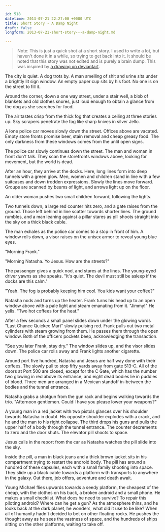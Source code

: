 ```yaml
---

id: 518
datetime: 2013-07-21 22:27:00 +0000 UTC
title: Short Story - A Damp Night
draft: false
longform: 2013-07-21-short-story---a-damp-night.md

---
```


> Note: This is just a quick shot at a short story. I used to write a lot, but haven't done it in a while, so trying to get back into it. It should be noted that this story was not edited and is purely a brain dump. This was inspired by [a drawing on deviantart](http://gg-arts.deviantart.com/art/Section-C-383304926).

The city is quiet. A dog trots by. A man smelling of shit and urine sits under a brightly lit sign window. An empty paper cup sits by his foot. No one is on the street to fill it.

Around the corner, down a one way street, under a stair well, a blob of blankets and old clothes snores, just loud enough to obtain a glance from the dog as she searches for food.

The air tastes crisp from the thick fog that creates a ceiling at three stories up. Sky scrapers penetrate the fog like sharp knives in silver Jello.

A lone police car moves slowly down the street. Offices above are vacated. Empty store fronts promise beer, stain removal and cheap greasy food. The only darkness from these windows comes from the unlit open signs.

The police car slowly continues down the street. The man and woman in front don't talk. They scan the storefronts windows above, looking for movement, but the world is dead.

After an hour, they arrive at the docks. Here, long lines form into deep tunnels with a green glow. Men, women and children stand in line with a few suitcases and down trodden expressions. Slowly the lines move forward. Groups are scanned by beams of light, and arrows light up on the floor.

An older woman pushes two small children forward, following the lights.

Two tunnels down, a large red counter hits zero, and a gate raises from the ground. Those left behind in line scatter towards shorter lines. The ground rumbles, and a man leaning against a pillar stares as pill shoots straight into the sky on a thick black cable.

The man exhales as the police car comes to a stop in front of him. A window rolls down, a visor raises on the unisex armor to reveal young blue eyes.

"Morning Frank."

"Morning Natasha. Yo Jesus. How are the streets?"

The passenger gives a quick nod, and stares at the lines. The young-eyed driver yawns as she speaks. "It's quiet. The devil must still be asleep if the docks are this calm."

"Yeah. The fog is probably keeping him cool. You kids want your coffee?"

Natasha nods and turns up the heater. Frank turns his head up to an open window above with a pale light and steam emanating from it. "Jimmy!" He yells. "Two hot coffees for the heat."

After a few seconds a small panel slides down under the glowing words "Last Chance Quickee Mart" slowly pulsing red. Frank pulls out two metal cylinders with steam growing from them. He passes them through the open window. Both of the officers pockets beep, acknowledging the transaction.

"See you later Frank, stay dry." The window slides up, and the visor slides down. The police car rolls away and Frank lights another cigarette.

Around port five hundred, Natasha and Jesus are half way done with their coffees. The slowly pull to stop fifty yards away from gate 513-C. All of the doors at Port 500 are closed, except for the C Gate, which has the number two glowing in red above its entrance, and eight dead bodies lie in puddles of blood. Three men are arranged in a Mexican standoff in-between the bodies and the tunnel entrance.

Natasha grabs a shotgun from the gun rack and begins walking towards the trio. "Afternoon gentlemen. Could I have you please lower your weapons?"

A young man in a red jacket with two pistols glances over his shoulder towards Natasha in doubt. His opposite shoulder explodes with a crack, and he and the man to his right collapse. The third drops his guns and pulls the upper half of a body through the tunnel entrance. The counter decrements to zero and the door shuts. The elevator pill shoots to space.

Jesus calls in the report from the car as Natasha watches the pill slide into the sky.

Inside the pill, a man in black jeans and a thick brown jacket sits in his compartment trying to restart the android body. The pill has around a hundred of these capsules, each with a small family shooting into space. They slide up a black cable towards a platform with transports to anywhere in the galaxy. Out there, job offers, adventure and death await.

Young Michael flies upwards towards a seedy platform, the cheapest of the cheap, with the clothes on his back, a broken android and a small phone. He makes a small checklist. What does he need to survive? To repair this piloting android? Where can he get a gun? As the atmosphere thins, and he looks back at the dark planet, he wonders, what did it use to be like? When all of humanity hadn't decided to bet on other floating rocks. He pushes the thought away as he sees the vastness of space, and the hundreds of ships sitting on the other platforms, waiting to take off.


